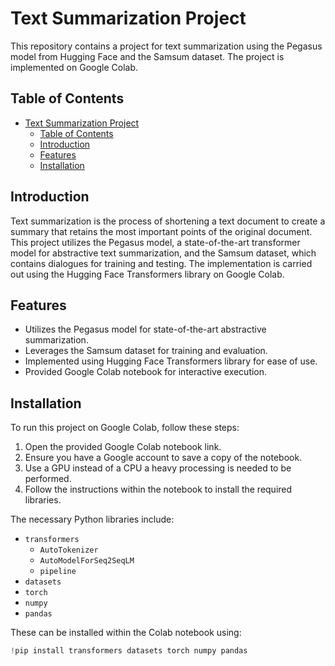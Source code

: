 # Text Summarization Project

This repository contains a project for text summarization using the Pegasus model from Hugging Face and the Samsum dataset. The project is implemented on Google Colab.

## Table of Contents

- [Text Summarization Project](#text-summarization-project)
  - [Table of Contents](#table-of-contents)
  - [Introduction](#introduction)
  - [Features](#features)
  - [Installation](#installation)

## Introduction

Text summarization is the process of shortening a text document to create a summary that retains the most important points of the original document. This project utilizes the Pegasus model, a state-of-the-art transformer model for abstractive text summarization, and the Samsum dataset, which contains dialogues for training and testing. The implementation is carried out using the Hugging Face Transformers library on Google Colab.

## Features

- Utilizes the Pegasus model for state-of-the-art abstractive summarization.
- Leverages the Samsum dataset for training and evaluation.
- Implemented using Hugging Face Transformers library for ease of use.
- Provided Google Colab notebook for interactive execution.

## Installation

To run this project on Google Colab, follow these steps:

1. Open the provided Google Colab notebook link.
2. Ensure you have a Google account to save a copy of the notebook.
3. Use a GPU instead of a CPU a heavy processing is needed to be performed.
4. Follow the instructions within the notebook to install the required libraries.

The necessary Python libraries include:
- `transformers`
  - `AutoTokenizer`
  - `AutoModelForSeq2SeqLM`
  - `pipeline`
- `datasets`
- `torch`
- `numpy`
- `pandas`

These can be installed within the Colab notebook using:

```python
!pip install transformers datasets torch numpy pandas
